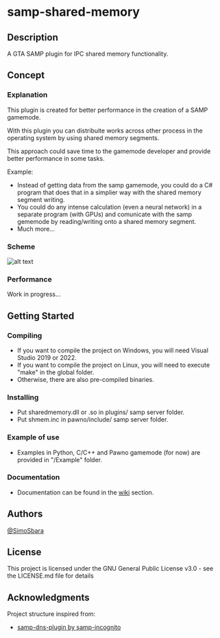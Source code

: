 # samp-shared-memory


## Description

A GTA SAMP plugin for IPC shared memory functionality.

## Concept

### Explanation
This plugin is created for better performance in the creation of a SAMP gamemode.

With this plugin you can distribuite works across other process in the operating system by using shared memory segments.

This approach could save time to the gamemode developer and provide better performance in some tasks.

Example:
* Instead of getting data from the samp gamemode, you could do a C# program that does that in a simplier way with the shared memory segment writing.
* You could do any intense calculation (even a neural network) in a separate program (with GPUs) and comunicate with the samp gememode by reading/writing onto a shared memory segment.
* Much more...

### Scheme
![alt text](https://simosbara.s-ul.eu/Z9tPgEKU)

### Performance

Work in progress...

## Getting Started

### Compiling

* If you want to compile the project on Windows, you will need Visual Studio 2019 or 2022.
* If you want to compile the project on Linux, you will need to execute "make" in the global folder.
* Otherwise, there are also pre-compiled binaries.

### Installing

* Put sharedmemory.dll or .so in plugins/ samp server folder.
* Put shmem.inc in pawno/include/ samp server folder.

### Example of use

* Examples in Python, C/C++ and Pawno gamemode (for now) are provided in "/Example" folder.

### Documentation
* Documentation can be found in the [wiki](https://github.com/SimoSbara/samp-shared-memory/wiki) section.

## Authors

[@SimoSbara](https://github.com/SimoSbara)

## License

This project is licensed under the GNU General Public License v3.0 - see the LICENSE.md file for details

## Acknowledgments

Project structure inspired from:
* [samp-dns-plugin by samp-incognito](https://github.com/samp-incognito/samp-dns-plugin)

